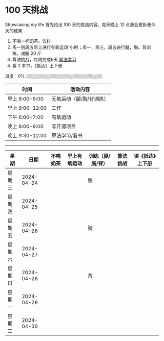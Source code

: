# 100 天挑战

Showcasing my life
首先给出 100 天的挑战内容，每天晚上 12 点我会更新我今天的成果

1. 不喝一杯奶茶，饮料
2. 周一到周五早上进行有氧运动1小时；周一，周三，周五进行腿，胸，背训练，减脂 20 斤
3. 算法挑战，每周完成6天 [算法学习](https://labuladong.online/algo/)
4. 看 2 本书，《抵达》上下册

进度：0%
`░░░░░░░░░░░░░░░░░░░░░░░░░░░░░░░░░░░`



| 时间            | 活动内容                 |
| --------------- | ------------------------ |
| 早上 8:00-9:00  | 无氧运动（腿/胸/背训练） |
| 早上 9:00-12:00 | 工作                     |
| 下午 6:00-7:00  | 有氧运动                 |
| 晚上 8:00-9:00  | 写开源项目               |
| 晚上 9:30-12:00 | 算法学习/看书            |

---

| 星期   | 日期       | 不喝奶茶 | 早上有氧运动 | 训练（腿/胸/背） | 算法挑战 | 读《抵达》上下册 |
| ------ | ---------- | -------- | ------------ | ---------------- | -------- | ---------------- |
| 星期三 | 2024-04-24 |          |              | 腿               |          |                  |
| 星期四 | 2024-04-25 |          |              |                  |          |                  |
| 星期五 | 2024-04-26 |          |              | 胸               |          |                  |
| 星期六 | 2024-04-27 |          |              |                  |          |                  |
| 星期日 | 2024-04-28 |          |              | 背               |          |                  |
| 星期一 | 2024-04-29 |          |              |                  |          |                  |
| 星期二 | 2024-04-30 |          |              |                  |          |                  |
